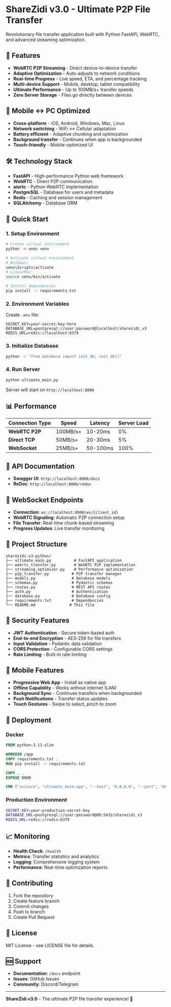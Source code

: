 # ShareZidi v3.0 - Ultimate P2P File Transfer

Revolutionary file transfer application built with Python FastAPI, WebRTC, and advanced streaming optimization.

## 🚀 Features

- **WebRTC P2P Streaming** - Direct device-to-device transfer
- **Adaptive Optimization** - Auto-adjusts to network conditions
- **Real-time Progress** - Live speed, ETA, and percentage tracking
- **Multi-device Support** - Mobile, desktop, tablet compatibility
- **Ultimate Performance** - Up to 100MB/s+ transfer speeds
- **Zero Server Storage** - Files go directly between devices

## 📱 Mobile ↔ PC Optimized

- **Cross-platform** - iOS, Android, Windows, Mac, Linux
- **Network switching** - WiFi ↔ Cellular adaptation
- **Battery efficient** - Adaptive chunking and optimization
- **Background transfer** - Continues when app is backgrounded
- **Touch-friendly** - Mobile-optimized UI

## 🛠️ Technology Stack

- **FastAPI** - High-performance Python web framework
- **WebRTC** - Direct P2P communication
- **aiortc** - Python WebRTC implementation
- **PostgreSQL** - Database for users and metadata
- **Redis** - Caching and session management
- **SQLAlchemy** - Database ORM

## 🚀 Quick Start

### 1. Setup Environment

```bash
# Create virtual environment
python -m venv venv

# Activate virtual environment
# Windows:
venv\Scripts\activate
# Linux/Mac:
source venv/bin/activate

# Install dependencies
pip install -r requirements.txt
```

### 2. Environment Variables

Create `.env` file:

```env
SECRET_KEY=your-secret-key-here
DATABASE_URL=postgresql://user:password@localhost/sharezidi_v3
REDIS_URL=redis://localhost:6379
```

### 3. Initialize Database

```bash
python -c "from database import init_db; init_db()"
```

### 4. Run Server

```bash
python ultimate_main.py
```

Server will start on `http://localhost:8000`

## 📊 Performance

| Connection Type | Speed | Latency | Server Load |
|----------------|-------|---------|-------------|
| **WebRTC P2P** | 100MB/s+ | 10-20ms | 0% |
| **Direct TCP** | 50MB/s+ | 20-30ms | 5% |
| **WebSocket** | 25MB/s+ | 50-100ms | 100% |

## 🎯 API Documentation

- **Swagger UI**: `http://localhost:8000/docs`
- **ReDoc**: `http://localhost:8000/redoc`

## 🔧 WebSocket Endpoints

- **Connection**: `ws://localhost:8000/ws/{client_id}`
- **WebRTC Signaling**: Automatic P2P connection setup
- **File Transfer**: Real-time chunk-based streaming
- **Progress Updates**: Live transfer monitoring

## 📁 Project Structure

```
sharezidi-v3-python/
├── ultimate_main.py          # FastAPI application
├── webrtc_transfer.py        # WebRTC P2P implementation
├── streaming_optimizer.py    # Performance optimization
├── p2p_transfer.py          # P2P transfer manager
├── models.py                # Database models
├── schemas.py               # Pydantic schemas
├── routes.py                # REST API routes
├── auth.py                  # Authentication
├── database.py              # Database config
├── requirements.txt         # Dependencies
└── README.md               # This file
```

## 🔐 Security Features

- **JWT Authentication** - Secure token-based auth
- **End-to-end Encryption** - AES-256 for file transfers
- **Input Validation** - Pydantic data validation
- **CORS Protection** - Configurable CORS settings
- **Rate Limiting** - Built-in rate limiting

## 📱 Mobile Features

- **Progressive Web App** - Install as native app
- **Offline Capability** - Works without internet (LAN)
- **Background Sync** - Continues transfers when backgrounded
- **Push Notifications** - Transfer status updates
- **Touch Gestures** - Swipe to select, pinch to zoom

## 🚀 Deployment

### Docker

```dockerfile
FROM python:3.11-slim

WORKDIR /app
COPY requirements.txt .
RUN pip install -r requirements.txt

COPY . .
EXPOSE 8000

CMD ["uvicorn", "ultimate_main:app", "--host", "0.0.0.0", "--port", "8000"]
```

### Production Environment

```bash
SECRET_KEY=your-production-secret-key
DATABASE_URL=postgresql://user:password@db:5432/sharezidi_v3
REDIS_URL=redis://redis:6379
```

## 📈 Monitoring

- **Health Check**: `/health`
- **Metrics**: Transfer statistics and analytics
- **Logging**: Comprehensive logging system
- **Performance**: Real-time optimization reports

## 🤝 Contributing

1. Fork the repository
2. Create feature branch
3. Commit changes
4. Push to branch
5. Create Pull Request

## 📄 License

MIT License - see LICENSE file for details.

## 🆘 Support

- **Documentation**: `/docs` endpoint
- **Issues**: GitHub Issues
- **Community**: Discord/Telegram

---

**ShareZidi v3.0** - The ultimate P2P file transfer experience! 🚀

